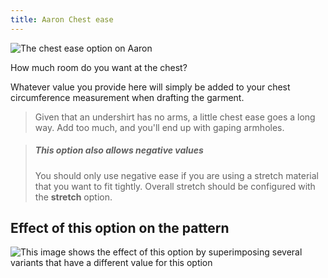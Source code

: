 ```yaml
---
title: Aaron Chest ease
---
```


![The chest ease option on Aaron](./chestease.svg)

How much room do you want at the chest?

Whatever value you provide here will simply be added to your chest circumference measurement when drafting the garment.

> Given that an undershirt has no arms, a little chest ease goes a long way. Add too much, and you'll end up with gaping armholes.

> ##### This option also allows negative values
> You should only use negative ease if you are using a stretch material that you want to fit tightly.
> Overall stretch should be configured with the **stretch** option.


## Effect of this option on the pattern
![This image shows the effect of this option by superimposing several variants that have a different value for this option](aaron_chestease_sample.svg "Effect of this option on the pattern")